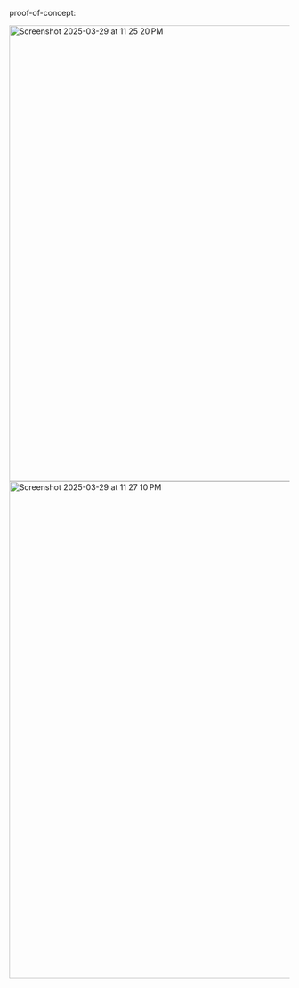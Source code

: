 
proof-of-concept:


<img width="819" alt="Screenshot 2025-03-29 at 11 25 20 PM" src="https://github.com/user-attachments/assets/f70fea4e-2653-46ea-a032-d29be40a00d6" />






<img width="893" alt="Screenshot 2025-03-29 at 11 27 10 PM" src="https://github.com/user-attachments/assets/e548d425-e3aa-4449-945d-c553a9a64338" />
